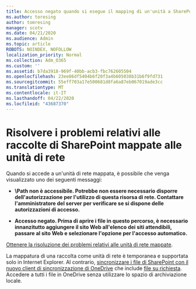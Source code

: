 ```yaml
---
title: Accesso negato quando si esegue il mapping di un'unità a SharePoint
ms.author: toresing
author: tomresing
manager: scotv
ms.date: 04/21/2020
ms.audience: Admin
ms.topic: article
ROBOTS: NOINDEX, NOFOLLOW
localization_priority: Normal
ms.collection: Adm_O365
ms.custom: ''
ms.assetid: b7da3918-969f-40bb-acb3-fbc762605504
ms.openlocfilehash: 23ee86df5404b6f20f3a4b605038b31b6f9fd731
ms.sourcegitcommit: 55eff703a17e500681d8fa6a87eb067019ade3cc
ms.translationtype: MT
ms.contentlocale: it-IT
ms.lasthandoff: 04/22/2020
ms.locfileid: "43687370"
---
```

# <a name="fix-problems-with-sharepoint-libraries-mapped-to-network-drives"></a>Risolvere i problemi relativi alle raccolte di SharePoint mappate alle unità di rete

Quando si accede a un'unità di rete mappata, è possibile che venga visualizzato uno dei seguenti messaggi:
  
- **\\Path non è accessibile. Potrebbe non essere necessario disporre dell'autorizzazione per l'utilizzo di questa risorsa di rete. Contattare l'amministratore del server per verificare se si dispone delle autorizzazioni di accesso.**

- **Accesso negato. Prima di aprire i file in questo percorso, è necessario innanzitutto aggiungere il sito Web all'elenco dei siti attendibili, passare al sito Web e selezionare l'opzione per l'accesso automatico.**

[Ottenere la risoluzione dei problemi relativi alle unità di rete mappate](https://docs.microsoft.com/sharepoint/support/administration/troubleshoot-mapped-network-drives).
  
La mappatura di una raccolta come unità di rete è temporanea e supportata solo in Internet Explorer. Al contrario, [sincronizzare i file di SharePoint con il nuovo client di sincronizzazione di OneDrive](https://support.office.com/article/6de9ede8-5b6e-4503-80b2-6190f3354a88.aspx) che include [file su richiesta](https://support.office.com/article/0e6860d3-d9f3-4971-b321-7092438fb38e.aspx). Accedere a tutti i file in OneDrive senza utilizzare lo spazio di archiviazione locale.
  